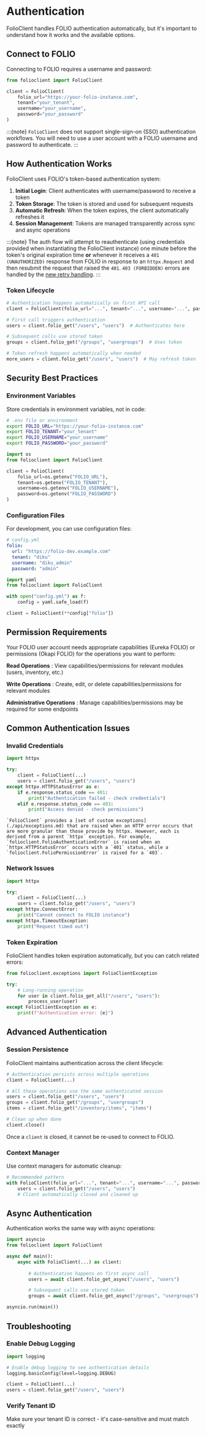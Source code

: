 # Authentication

FolioClient handles FOLIO authentication automatically, but it's important to understand how it works and the available options.

## Connect to FOLIO

Connecting to FOLIO requires a username and password:

```python
from folioclient import FolioClient

client = FolioClient(
    folio_url="https://your-folio-instance.com",
    tenant="your_tenant",
    username="your_username",
    password="your_password"
)
```
:::{note}
`FolioClient` does not support single-sign-on (SSO) authentication workflows. You will need to use a user account with a FOLIO username and password to authenticate.
:::

## How Authentication Works

FolioClient uses FOLIO's token-based authentication system:

1. **Initial Login**: Client authenticates with username/password to receive a token
2. **Token Storage**: The token is stored and used for subsequent requests
3. **Automatic Refresh**: When the token expires, the client automatically refreshes it
4. **Session Management**: Tokens are managed transparently across sync and async operations

:::{note}
The auth flow will attempt to reauthenticate (using credentials provided when instantiating the FolioClient instance) one minute before the token's original expiration time **or** whenever it receives a `401 (UNAUTHORIZED)` response from FOLIO in response to an `httpx.Request` and then resubmit the request that raised the `401`. `403 (FORBIDDEN)` errors are handled by the [new retry handling](./retry_configuration.md).
:::

### Token Lifecycle

```python
# Authentication happens automatically on first API call
client = FolioClient(folio_url="...", tenant="...", username="...", password="...")

# First call triggers authentication
users = client.folio_get("/users", "users")  # Authenticates here

# Subsequent calls use stored token
groups = client.folio_get("/groups", "usergroups")  # Uses token

# Token refresh happens automatically when needed
more_users = client.folio_get("/users", "users")  # May refresh token
```

## Security Best Practices

### Environment Variables

Store credentials in environment variables, not in code:

```bash
# .env file or environment
export FOLIO_URL="https://your-folio-instance.com"
export FOLIO_TENANT="your_tenant"
export FOLIO_USERNAME="your_username"
export FOLIO_PASSWORD="your_password"
```

```python
import os
from folioclient import FolioClient

client = FolioClient(
    folio_url=os.getenv("FOLIO_URL"),
    tenant=os.getenv("FOLIO_TENANT"),
    username=os.getenv("FOLIO_USERNAME"),
    password=os.getenv("FOLIO_PASSWORD")
)
```

### Configuration Files

For development, you can use configuration files:

```yaml
# config.yml
folio:
  url: "https://folio-dev.example.com"
  tenant: "diku"
  username: "diku_admin"
  password: "admin"
```

```python
import yaml
from folioclient import FolioClient

with open("config.yml") as f:
    config = yaml.safe_load(f)

client = FolioClient(**config["folio"])
```

## Permission Requirements

Your FOLIO user account needs appropriate capabilities (Eureka FOLIO) or permissions (Okapi FOLIO) for the operations you want to perform:

**Read Operations**
: View capabilities/permissions for relevant modules (users, inventory, etc.)

**Write Operations**
: Create, edit, or delete capabilities/permissions for relevant modules

**Administrative Operations**
: Manage capabilities/permissions may be required for some endpoints

## Common Authentication Issues

### Invalid Credentials

```python
import httpx

try:
    client = FolioClient(...)
    users = client.folio_get("/users", "users")
except httpx.HTTPStatusError as e:
    if e.response.status_code == 401:
        print("Authentication failed - check credentials")
    elif e.response.status_code == 403:
        print("Access denied - check permissions")
```
```{note}
`FolioClient` provides a [set of custom exceptions](./api/exceptions.md) that are raised when an HTTP error occurs that are more granular than those provide by httpx. However, each is derived from a parent `httpx` exception. For example, `folioclient.FolioAuthenticationError` is raised when an `httpx.HTTPStatusError` occurs with a `401` status, while a `folioclient.FolioPermissionError` is raised for a `403`.
```
### Network Issues

```python
import httpx

try:
    client = FolioClient(...)
    users = client.folio_get("/users", "users")
except httpx.ConnectError:
    print("Cannot connect to FOLIO instance")
except httpx.TimeoutException:
    print("Request timed out")
```

### Token Expiration

FolioClient handles token expiration automatically, but you can catch related errors:

```python
from folioclient.exceptions import FolioClientException

try:
    # Long-running operation
    for user in client.folio_get_all("/users", "users"):
        process_user(user)
except FolioClientException as e:
    print(f"Authentication error: {e}")
```

## Advanced Authentication

### Session Persistence

FolioClient maintains authentication across the client lifecycle:

```python
# Authentication persists across multiple operations
client = FolioClient(...)

# All these operations use the same authenticated session
users = client.folio_get("/users", "users")
groups = client.folio_get("/groups", "usergroups")
items = client.folio_get("/inventory/items", "items")

# Clean up when done
client.close()
```
Once a `client` is closed, it cannot be re-used to connect to FOLIO.

### Context Manager

Use context managers for automatic cleanup:

```python
# Recommended pattern
with FolioClient(folio_url="...", tenant="...", username="...", password="...") as client:
    users = client.folio_get("/users", "users")
    # Client automatically closed and cleaned up
```

## Async Authentication

Authentication works the same way with async operations:

```python
import asyncio
from folioclient import FolioClient

async def main():
    async with FolioClient(...) as client:
    
        # Authentication happens on first async call
        users = await client.folio_get_async("/users", "users")

        # Subsequent calls use stored token
        groups = await client.folio_get_async("/groups", "usergroups")

asyncio.run(main())
```

## Troubleshooting

### Enable Debug Logging

```python
import logging

# Enable debug logging to see authentication details
logging.basicConfig(level=logging.DEBUG)

client = FolioClient(...)
users = client.folio_get("/users", "users")
```

### Verify Tenant ID

Make sure your tenant ID is correct - it's case-sensitive and must match exactly
